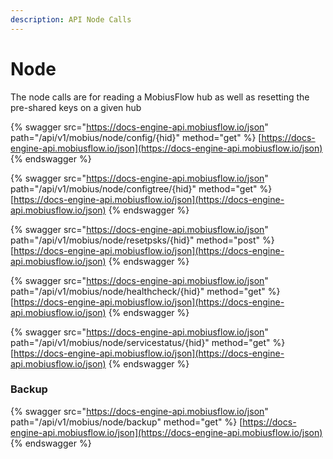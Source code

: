 ```yaml
---
description: API Node Calls
---
```


# Node

The node calls are for reading a MobiusFlow hub as well as resetting the pre-shared keys on a given hub

{% swagger src="https://docs-engine-api.mobiusflow.io/json" path="/api/v1/mobius/node/config/{hid}" method="get" %}
[https://docs-engine-api.mobiusflow.io/json](https://docs-engine-api.mobiusflow.io/json)
{% endswagger %}

{% swagger src="https://docs-engine-api.mobiusflow.io/json" path="/api/v1/mobius/node/configtree/{hid}" method="get" %}
[https://docs-engine-api.mobiusflow.io/json](https://docs-engine-api.mobiusflow.io/json)
{% endswagger %}

{% swagger src="https://docs-engine-api.mobiusflow.io/json" path="/api/v1/mobius/node/resetpsks/{hid}" method="post" %}
[https://docs-engine-api.mobiusflow.io/json](https://docs-engine-api.mobiusflow.io/json)
{% endswagger %}



{% swagger src="https://docs-engine-api.mobiusflow.io/json" path="/api/v1/mobius/node/healthcheck/{hid}" method="get" %}
[https://docs-engine-api.mobiusflow.io/json](https://docs-engine-api.mobiusflow.io/json)
{% endswagger %}

{% swagger src="https://docs-engine-api.mobiusflow.io/json" path="/api/v1/mobius/node/servicestatus/{hid}" method="get" %}
[https://docs-engine-api.mobiusflow.io/json](https://docs-engine-api.mobiusflow.io/json)
{% endswagger %}

### Backup

{% swagger src="https://docs-engine-api.mobiusflow.io/json" path="/api/v1/mobius/node/backup" method="get" %}
[https://docs-engine-api.mobiusflow.io/json](https://docs-engine-api.mobiusflow.io/json)
{% endswagger %}
